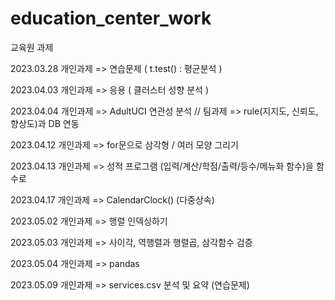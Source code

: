 # education_center_work
교육원 과제

2023.03.28 개인과제 => 연습문제 ( t.test() : 평균분석 )

2023.04.03 개인과제 => 응용 ( 클러스터 성향 분석 )

2023.04.04 개인과제 => AdultUCI 연관성 분석 // 팀과제  => rule(지지도, 신뢰도, 향상도)과 DB 연동

2023.04.12 개인과제 => for문으로 삼각형 / 여러 모양 그리기

2023.04.13 개인과제 => 성적 프로그램 (입력/계산/학점/출력/등수/메뉴화 함수)을 함수로

2023.04.17 개인과제 => CalendarClock() (다중상속)

2023.05.02 개인과제 => 행렬 인덱싱하기

2023.05.03 개인과제 => 사이각, 역행렬과 행렬곱, 삼각함수 검증

2023.05.04 개인과제 => pandas

2023.05.09 개인과제 => services.csv 분석 및 요약 (연습문제)
